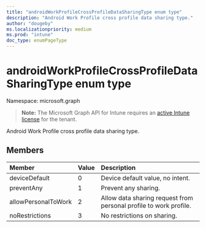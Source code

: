 ```yaml
---
title: "androidWorkProfileCrossProfileDataSharingType enum type"
description: "Android Work Profile cross profile data sharing type."
author: "dougeby"
ms.localizationpriority: medium
ms.prod: "intune"
doc_type: enumPageType
---
```


# androidWorkProfileCrossProfileDataSharingType enum type

Namespace: microsoft.graph

> **Note:** The Microsoft Graph API for Intune requires an [active Intune license](https://go.microsoft.com/fwlink/?linkid=839381) for the tenant.

Android Work Profile cross profile data sharing type.

## Members
|Member|Value|Description|
|:---|:---|:---|
|deviceDefault|0|Device default value, no intent.|
|preventAny|1|Prevent any sharing.|
|allowPersonalToWork|2|Allow data sharing request from personal profile to work profile.|
|noRestrictions|3|No restrictions on sharing.|




